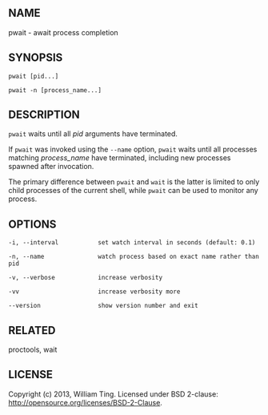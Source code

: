 ## NAME

pwait - await process completion

## SYNOPSIS

    pwait [pid...]

    pwait -n [process_name...]

## DESCRIPTION

`pwait` waits until all *pid* arguments have terminated.

If `pwait` was invoked using the `--name` option, `pwait` waits until all
processes matching *process_name* have terminated, including new processes
spawned after invocation.

The primary difference between `pwait` and `wait` is the latter is limited to
only child processes of the current shell, while `pwait` can be used to monitor
any process.

## OPTIONS

    -i, --interval           set watch interval in seconds (default: 0.1)

    -n, --name               watch process based on exact name rather than pid

    -v, --verbose            increase verbosity

    -vv                      increase verbosity more

    --version                show version number and exit

## RELATED

proctools, wait

## LICENSE

Copyright (c) 2013, William Ting. Licensed under BSD 2-clause:
<http://opensource.org/licenses/BSD-2-Clause>.
